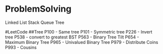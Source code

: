 # ProblemSolving
Linked List
Stack
Queue
Tree

#LeetCode
##Tree
P100 - Same tree
P101 - Symmetric tree
P226 - Invert tree
P538 - convert to greatest BST
P563 - Binary Tree Tilt
P654 - Maximum Binary Tree
P965 - Univalued Binary Tree
P979 - Distribute Coins
P993 - Cousins
